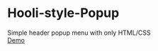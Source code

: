 # Hooli-style-Popup
Simple header popup menu with only HTML/CSS <br>
[Demo](https://chernetskyi8704.github.io/Hooli-style-Popup/)
